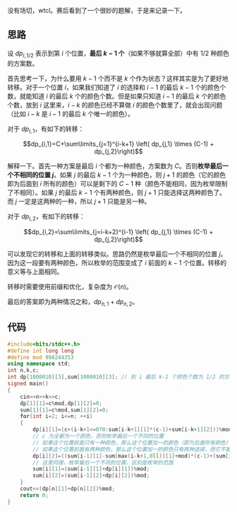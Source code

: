 没有场切，wtcl。赛后看到了一个很妙的题解，于是来记录一下。

## 思路

设 $dp_{i,1/2}$ 表示到第 $i$ 个位置，**最后 $k-1$ 个**（如果不够就算全部）中有 $1/2$ 种颜色的方案数。

首先思考一下，为什么要用 $k-1$ 个而不是 $k$ 个作为状态？这样其实是为了更好地转移。对于一个位置 $i$，如果我们知道了 $i$ 的选择和 $i-1$ 的最后 $k-1$ 个的颜色个数，就能知道 $i$ 的最后 $k$ 个的颜色个数。但是如果只知道 $i-1$ 的最后 $k$ 个的颜色个数，放到 $i$ 这里来，$i-k$ 的颜色已经不算做 $i$ 的颜色个数里了，就会出现问题（比如 $i-k$ 是 $i-1$ 的最后 $k$ 个唯一的颜色）。

对于 $dp_{i,1}$，有如下的转移：

$$dp_{i,1}=C+\sum\limits_{j=1}^{i-k+1} \left( dp_{j,1} \times (C-1) + dp_{j,2}\right)$$

解释一下。首先一种方案是最后 $i$ 个都为一种颜色，方案数为 $C$。否则**枚举最后一个不相同的位置 $j$**。如果 $j$ 的最后 $k-1$ 个为一种颜色，则 $j+1$ 的颜色（它的颜色即为后面到 $i$ 所有的颜色）可以是剩下的 $C-1$ 种（颜色不能相同，因为枚举限制了不相同）。如果 $j$ 的最后 $k-1$ 个有两种颜色，则 $j+1$ 只能选择这两种颜色了。而 $j$ 一定是这两种的一种，所以 $j+1$ 只能是另一种。

对于 $dp_{i,2}$，有如下的转移：

$$dp_{i,2}=\sum\limits_{j=i-k+2}^{i-1} \left( dp_{j,1} \times (C-1) + dp_{j,2}\right)$$

可以发现它的转移和上面的转移类似。思路仍然是枚举最后一个不相同的位置 $j$。因为这一段要有两种颜色，所以枚举的范围变成了 $i$ 前面的 $k-1$ 个位置。转移的意义等与上面相同。

转移时需要使用前缀和优化，复杂度为 $\mathcal O(n)$。

最后的答案即为两种情况之和，$dp_{n,1}+dp_{n,2}$。

## 代码

```cpp
#include<bits/stdc++.h>
#define int long long
#define mod 998244353
using namespace std;
int n,k,c;
int dp[1000010][3],sum[1000010][3]; // 到 i 最后 k-1 个颜色个数为 1/2 的方案
signed main()
{
	cin>>n>>k>>c;
	dp[1][1]=c%mod,dp[1][2]=0;
	sum[1][1]=c%mod,sum[1][2]=0;
	for(int i=2; i<=n; ++i)
	{
		dp[i][1]=(c+(i-k+1<=0?0:sum[i-k+1][1]*(c-1)+sum[i-k+1][2]))%mod;
		// c 为全都为一个颜色，否则枚举最后一个不同的位置
		// 如果这个位置前面只有一种颜色，那么这个位置加一的颜色（即为后面所有颜色）有 c-1 种
		// 如果这个位置前面有两种颜色，那么这个位置加一的颜色只有两种选择，而它不能和前面的相同，所以只有一种
		dp[i][2]=((sum[i-1][1]-sum[max(i-k+1,0ll)][1]+mod)*(c-1)+(sum[i-1][2]-sum[max(i-k+1,0ll)][2]+mod))%mod;
		// 这里同理，枚举最后一个不同的位置，区别是枚举的范围
		sum[i][1]=(sum[i-1][1]+dp[i][1])%mod;
		sum[i][2]=(sum[i-1][2]+dp[i][2])%mod;
	}
	cout<<(dp[n][1]+dp[n][2])%mod;
	return 0;
}
```